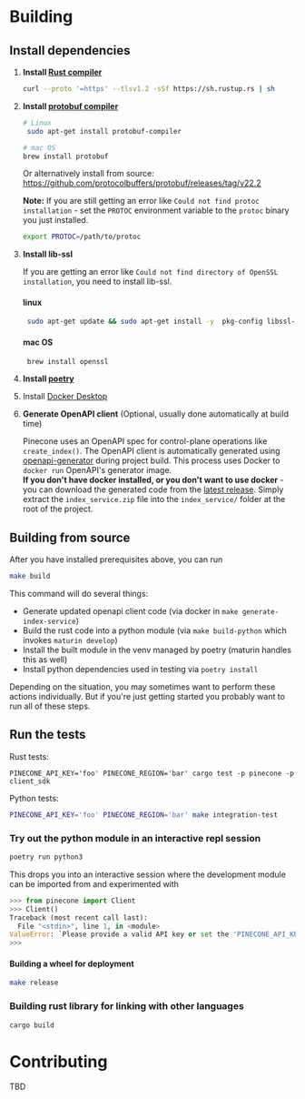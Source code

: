 # Building

## Install dependencies

1. **Install [Rust compiler](https://www.rust-lang.org/tools/install)**
    ```bash
    curl --proto '=https' --tlsv1.2 -sSf https://sh.rustup.rs | sh
    ```
2. **Install [protobuf compiler](https://grpc.io/docs/protoc-installation/)**
   ```bash
   # Linux
    sudo apt-get install protobuf-compiler
   
   # mac OS
   brew install protobuf
   ```
   Or alternatively install from source: https://github.com/protocolbuffers/protobuf/releases/tag/v22.2

   **Note:** If you are still getting an error like ``Could not find protoc installation`` - set the `PROTOC` environment variable to the `protoc` binary you just installed.
   ```bash
   export PROTOC=/path/to/protoc
   ```

3. **Install lib-ssl**

   If you are getting an error like `Could not find directory of OpenSSL installation`, you need to install lib-ssl.
    #### linux
   ```bash
    sudo apt-get update && sudo apt-get install -y  pkg-config libssl-dev
    ```
    #### mac OS
   ```bash
    brew install openssl
    ```
   
4. **Install [poetry](https://python-poetry.org/)**
5. Install [Docker Desktop](https://www.docker.com/products/docker-desktop/)
5. **Generate OpenAPI client** (Optional, usually done automatically at build time)
   
   Pinecone uses an OpenAPI spec for control-plane operations like `create_index()`. The OpenAPI client is automatically generated using [openapi-generator](https://github.com/OpenAPITools/openapi-generator/blob/master/docs/generators/rust-server.md) during project build.
   This process uses Docker to `docker run` OpenAPI's generator image.  
   **If you don't have docker installed, or you don't want to use docker** -  you can download the generated code from the [latest release](https://github.com/pinecone-io/pinecone-client/releases). 
   Simply extract the `index_service.zip` file into the `index_service/` folder at the root of the project.

## Building from source

After you have installed prerequisites above, you can run 

```bash
make build
```

This command will do several things:
- Generate updated openapi client code (via docker in `make generate-index-service`)
- Build the rust code into a python module (via `make build-python` which invokes `maturin develop`)
- Install the built module in the venv managed by poetry (maturin handles this as well)
- Install python dependencies used in testing via `poetry install`

Depending on the situation, you may sometimes want to perform these actions individually. But if you're just getting started you probably want to run all of these steps.

## Run the tests

Rust tests:
```
PINECONE_API_KEY='foo' PINECONE_REGION='bar' cargo test -p pinecone -p client_sdk
```

Python tests:

```bash
PINECONE_API_KEY='foo' PINECONE_REGION='bar' make integration-test
```

### Try out the python module in an interactive repl session

```bash
poetry run python3
```

This drops you into an interactive session where the development module can be imported from and experimented with

```python
>>> from pinecone import Client
>>> Client()
Traceback (most recent call last):
  File "<stdin>", line 1, in <module>
ValueError: `Please provide a valid API key or set the 'PINECONE_API_KEY' environment variable`
>>>
```

#### Building a wheel for deployment
```bash
make release
```

### Building rust library for linking with other languages
```bash
cargo build
```

# Contributing
TBD